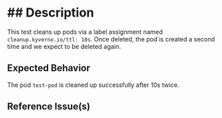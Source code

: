 # ## Description

This test cleans up pods via a label assignment named `cleanup.kyverno.io/ttl: 10s`.
Once deleted, the pod is created a second time and we expect to be deleted again.

## Expected Behavior

The pod `test-pod` is cleaned up successfully after 10s twice.

## Reference Issue(s)
